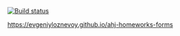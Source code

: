 [![Build status](https://ci.appveyor.com/api/projects/status/uitjfg5nmgcvkap4?svg=true)](https://ci.appveyor.com/project/evgeniyloznevoy/ahj-homeworks-forms)

https://evgeniyloznevoy.github.io/ahj-homeworks-forms